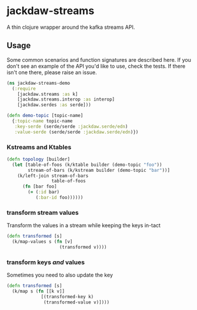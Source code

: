 # jackdaw-streams

A thin clojure wrapper around the kafka streams API.

## Usage

Some common scenarios and function signatures are described here. If you don't see
an example of the API you'd like to use, check the tests. If there isn't one there,
please raise an issue.


```clojure
(ns jackdaw-streams-demo
  (:require
    [jackdaw.streams :as k]
    [jackdaw.streams.interop :as interop]
    [jackdaw.serdes :as serde]))

(defn demo-topic [topic-name]
  {:topic-name topic-name
   :key-serde (serde/serde :jackdaw.serde/edn)
   :value-serde (serde/serde :jackdaw.serde/edn)})
```

### Kstreams and Ktables

```clojure
(defn topology [builder]
  (let [table-of-foos (k/ktable builder (demo-topic "foo"))
        stream-of-bars (k/kstream builder (demo-topic "bar"))]
    (k/left-join stream-of-bars
	             table-of-foos
      (fn [bar foo]
        (= (:id bar)
           (:bar-id foo))))))
```

### transform stream values

Transform the values in a stream while keeping the keys in-tact

```clojure
(defn transformed [s]
  (k/map-values s (fn [v]
                    (transformed v))))
```

### transform keys *and* values

Sometimes you need to also update the key

```clojure
(defn transformed [s]
  (k/map s (fn [[k v]]
             [(transformed-key k)
              (transformed-value v)])))
```
